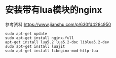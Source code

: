 # 安装带有lua模块的nginx

参考资料 https://www.jianshu.com/p/630fd428c950

```
sudo apt-get update
sudo apt-get install nginx-full
apt-get install lua5.2 lua5.2-doc liblua5.2-dev
sudo apt-get install luajit
sudo apt-get install libnginx-mod-http-lua

```